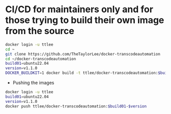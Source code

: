 # CI/CD for maintainers only and for those trying to build their own image from the source
```sh
docker login -u ttlee
cd ~
git clone https://github.com/TheTaylorLee/docker-transcodeautomation
cd ~/docker-transcodeautomation
build01=ubuntu22.04
version=v1.1.0
DOCKER_BUILDKIT=1 docker build -t ttlee/docker-transcodeautomation:$build01-$version .
```

- Pushing the images
```sh
docker login -u ttlee
build01=ubuntu22.04
version=v1.1.0
docker push ttlee/docker-transcodeautomation:$build01-$version
```